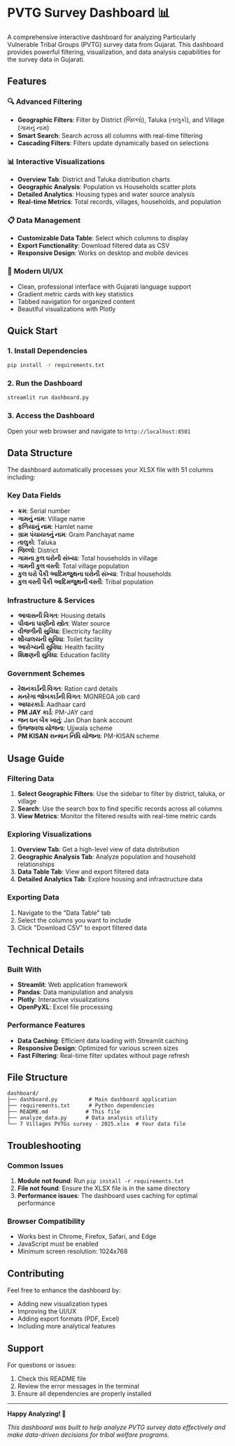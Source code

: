 # PVTG Survey Dashboard 📊

A comprehensive interactive dashboard for analyzing Particularly Vulnerable Tribal Groups (PVTG) survey data from Gujarat. This dashboard provides powerful filtering, visualization, and data analysis capabilities for the survey data in Gujarati.

## Features

### 🔍 **Advanced Filtering**
- **Geographic Filters**: Filter by District (જિલ્લો), Taluka (તાલુકો), and Village (ગામનું નામ)
- **Smart Search**: Search across all columns with real-time filtering
- **Cascading Filters**: Filters update dynamically based on selections

### 📊 **Interactive Visualizations**
- **Overview Tab**: District and Taluka distribution charts
- **Geographic Analysis**: Population vs Households scatter plots
- **Detailed Analytics**: Housing types and water source analysis
- **Real-time Metrics**: Total records, villages, households, and population

### 📋 **Data Management**
- **Customizable Data Table**: Select which columns to display
- **Export Functionality**: Download filtered data as CSV
- **Responsive Design**: Works on desktop and mobile devices

### 🎨 **Modern UI/UX**
- Clean, professional interface with Gujarati language support
- Gradient metric cards with key statistics
- Tabbed navigation for organized content
- Beautiful visualizations with Plotly

## Quick Start

### 1. Install Dependencies
```bash
pip install -r requirements.txt
```

### 2. Run the Dashboard
```bash
streamlit run dashboard.py
```

### 3. Access the Dashboard
Open your web browser and navigate to `http://localhost:8501`

## Data Structure

The dashboard automatically processes your XLSX file with 51 columns including:

### Key Data Fields
- **ક્રમ**: Serial number
- **ગામનું નામ**: Village name
- **ફળિયાનું નામ**: Hamlet name
- **ગ્રામ પંચાયતનું નામ**: Gram Panchayat name
- **તાલુકો**: Taluka
- **જિલ્લો**: District
- **ગામના કુલ ઘરોની સંખ્યા**: Total households in village
- **ગામની કુલ વસ્તી**: Total village population
- **કુલ ઘરો પૈકી આદિમજુથના ઘરોની સંખ્યા**: Tribal households
- **કુલ વસ્તી પૈકી આદિમજુથની વસ્તી**: Tribal population

### Infrastructure & Services
- **આવાસની વિગત**: Housing details
- **પીવાના પાણીનો સ્ત્રોત**: Water source
- **વીજળીની સુવિધા**: Electricity facility
- **શૌચાલયની સુવિધા**: Toilet facility
- **આરોગ્યની સુવિધા**: Health facility
- **શિક્ષણની સુવિધા**: Education facility

### Government Schemes
- **રેશનકાર્ડની વિગત**: Ration card details
- **મનરેગા જોબકાર્ડની વિગત**: MGNREGA job card
- **આધારકાર્ડ**: Aadhaar card
- **PM JAY કાર્ડ**: PM-JAY card
- **જન ધન બેંક ખાતું**: Jan Dhan bank account
- **ઉજ્જવલા યોજના**: Ujjwala scheme
- **PM KISAN સન્માન નિધિ યોજના**: PM-KISAN scheme

## Usage Guide

### Filtering Data
1. **Select Geographic Filters**: Use the sidebar to filter by district, taluka, or village
2. **Search**: Use the search box to find specific records across all columns
3. **View Metrics**: Monitor the filtered results with real-time metric cards

### Exploring Visualizations
1. **Overview Tab**: Get a high-level view of data distribution
2. **Geographic Analysis Tab**: Analyze population and household relationships
3. **Data Table Tab**: View and export filtered data
4. **Detailed Analytics Tab**: Explore housing and infrastructure data

### Exporting Data
1. Navigate to the "Data Table" tab
2. Select the columns you want to include
3. Click "Download CSV" to export filtered data

## Technical Details

### Built With
- **Streamlit**: Web application framework
- **Pandas**: Data manipulation and analysis
- **Plotly**: Interactive visualizations
- **OpenPyXL**: Excel file processing

### Performance Features
- **Data Caching**: Efficient data loading with Streamlit caching
- **Responsive Design**: Optimized for various screen sizes
- **Fast Filtering**: Real-time filter updates without page refresh

## File Structure
```
dashboard/
├── dashboard.py          # Main dashboard application
├── requirements.txt      # Python dependencies
├── README.md            # This file
├── analyze_data.py      # Data analysis utility
└── 7 Villages PVTGs survey - 2025.xlsx  # Your data file
```

## Troubleshooting

### Common Issues
1. **Module not found**: Run `pip install -r requirements.txt`
2. **File not found**: Ensure the XLSX file is in the same directory
3. **Performance issues**: The dashboard uses caching for optimal performance

### Browser Compatibility
- Works best in Chrome, Firefox, Safari, and Edge
- JavaScript must be enabled
- Minimum screen resolution: 1024x768

## Contributing

Feel free to enhance the dashboard by:
- Adding new visualization types
- Improving the UI/UX
- Adding export formats (PDF, Excel)
- Including more analytical features

## Support

For questions or issues:
1. Check this README file
2. Review the error messages in the terminal
3. Ensure all dependencies are properly installed

---

**Happy Analyzing! 🚀**

*This dashboard was built to help analyze PVTG survey data effectively and make data-driven decisions for tribal welfare programs.* 
